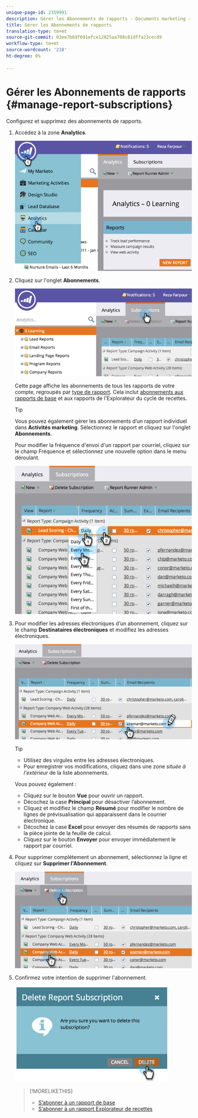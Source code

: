 ```yaml
---
unique-page-id: 2359991
description: Gérer les Abonnements de rapports - Documents marketing - Documentation sur les produits
title: Gérer les Abonnements de rapports
translation-type: tm+mt
source-git-commit: 03ee7b69f691efce12825aa708c81dffa23cecd9
workflow-type: tm+mt
source-wordcount: '218'
ht-degree: 0%

---
```



# Gérer les Abonnements de rapports {#manage-report-subscriptions}

Configurez et supprimez des abonnements de rapports.

1. Accédez à la zone **Analytics**.

   ![](assets/image2014-9-16-10-3a35-3a25.png)

1. Cliquez sur l&#39;onglet **Abonnements**.

   ![](assets/image2014-9-16-10-3a35-3a32.png)

   Cette page affiche les abonnements de tous les rapports de votre compte, regroupés par [type de rapport](/help/marketo/product-docs/reporting/basic-reporting/report-types/report-type-overview.md). Cela inclut [abonnements aux rapports de base](/help/marketo/product-docs/reporting/basic-reporting/report-subscriptions/subscribe-to-a-basic-report.md) et aux rapports de l&#39;Explorateur du cycle de recettes.

   >[!TIP]
   >
   >Vous pouvez également gérer les abonnements d’un rapport individuel dans **Activités marketing**. Sélectionnez le rapport et cliquez sur l&#39;onglet **Abonnements**.

   Pour modifier la fréquence d&#39;envoi d&#39;un rapport par courriel, cliquez sur le champ Fréquence et sélectionnez une nouvelle option dans le menu déroulant.

   ![](assets/image2014-9-16-10-3a36-3a4.png)

1. Pour modifier les adresses électroniques d’un abonnement, cliquez sur le champ **Destinataires électroniques** et modifiez les adresses électroniques.

   ![](assets/image2014-9-16-10-3a36-3a11.png)

   >[!TIP]
   >
   >* Utilisez des virgules entre les adresses électroniques.
   >* Pour enregistrer vos modifications, cliquez dans une zone _située à l&#39;extérieur_ de la liste abonnements.


   Vous pouvez également :

   * Cliquez sur le bouton **Vue** pour ouvrir un rapport.
   * Décochez la case **Principal** pour désactiver l’abonnement.
   * Cliquez et modifiez le champ **Résumé** pour modifier le nombre de lignes de prévisualisation qui apparaissent dans le courrier électronique.
   * Décochez la case **Excel** pour envoyer des résumés de rapports sans la pièce jointe de la feuille de calcul.
   * Cliquez sur le bouton **Envoyer** pour envoyer immédiatement le rapport par courriel.

1. Pour supprimer complètement un abonnement, sélectionnez la ligne et cliquez sur **Supprimer l&#39;Abonnement**.

   ![](assets/image2014-9-16-10-3a36-3a38.png)

1. Confirmez votre intention de supprimer l&#39;abonnement.

   ![](assets/image2014-9-16-10-3a36-3a43.png)

   >[!MORELIKETHIS]
   >
   >* [S’abonner à un rapport de base](/help/marketo/product-docs/reporting/basic-reporting/report-subscriptions/subscribe-to-a-basic-report.md)
   >* [S’abonner à un rapport Explorateur de recettes](/help/marketo/product-docs/reporting/revenue-cycle-analytics/revenue-explorer/subscribe-to-a-revenue-explorer-report.md)

